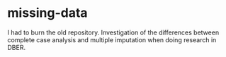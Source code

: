# missing-data
I had to burn the old repository. Investigation of the differences between complete case analysis and multiple imputation when doing research in DBER. 
